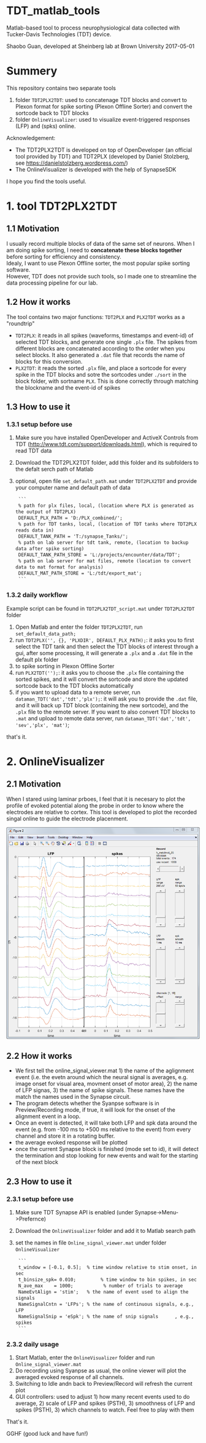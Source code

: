 # TDT_matlab_tools 


Matlab-based tool to process neurophysiological data collected with Tucker-Davis Technologies (TDT) device.

Shaobo Guan, developed at Sheinberg lab at Brown University
2017-05-01

# Summery

This repository contains two separate tools

1. folder `TDT2PLX2TDT`: used to concatenage TDT blocks and convert to Plexon format for spike sorting (Plexon Offline Sorter) and convert the sortcode back to TDT blocks
2. folder `OnlineVisualizer`: used to visualize event-triggered responses (LFP) and (spks) online.

Acknowledgement:
* The TDT2PLX2TDT is developed on top of OpenDeveloper (an official tool provided by TDT) and TDT2PLX (developed by Daniel Stolzberg, see https://danielstolzberg.wordpress.com/)
* The OnlineVisualizer is developed with the help of SynapseSDK

I hope you find the tools useful.

# 1. tool TDT2PLX2TDT

## 1.1 Motivation

I usually record multiple blocks of data of the same set of neurons.  When I am doing spike sorting, I need to **concatenate these blocks together** before sorting for efficiency and consistency.  
Idealy, I want to use Plexon Offline sorter, the most popular spike sorting software.  
However, TDT does not provide such tools, so I made one to streamline the data processing pipeline for our lab.

## 1.2 How it works

The tool contains two major functions: `TDT2PLX` and `PLX2TDT` works as a "roundtrip"

* `TDT2PLX`: it reads in all spikes (waveforms, timestamps and event-id) of selected TDT blocks, and generate one single `.plx` file.  The spikes from different blocks are concatenated according to the order when you select blocks.  It also generated a `.dat` file that records the name of blocks for this conversion.
* `PLX2TDT`: it reads the sorted `.plx` file, and place a sortcode for every spike in the TDT blocks and sotre the sortcodes under `./sort` in the block folder, with sortname `PLX`.  This is done correctly through matching the blockname and the event-id of spikes

## 1.3 How to use it

### 1.3.1 setup before use

1. Make sure you have installed OpenDeveloper and ActiveX Controls from TDT (http://www.tdt.com/support/downloads.html), which is required to read TDT data
2. Download the TDT2PLX2TDT folder, add this folder and its subfolders to the defalt serch path of Matlab
3. optional, open file `set_default_path.mat` under `TDT2PLX2TDT` and provide your computer name and default path of data

        ```
        % path for plx files, local, (location where PLX is generated as the output of TDT2PLX)
        DEFAULT_PLX_PATH = 'D:/PLX_combined/';  
        % path for TDT tanks, local, (location of TDT tanks where TDT2PLX reads data in)
        DEFAULT_TANK_PATH = 'T:/synapse_Tanks/'; 
        % path on lab server for tdt tank, remote, (location to backup data after spike sorting)
        DEFAULT_TANK_PATH_STORE = 'L:/projects/encounter/data/TDT';
        % path on lab server for mat files, remote (location to convert data to mat format for analysis)
        DEFAULT_MAT_PATH_STORE = 'L:/tdt/export_mat';
        ```

### 1.3.2 daily workflow

Example script can be found in `TDT2PLX2TDT_script.mat` under `TDT2PLX2TDT` folder

1. Open Matlab and enter the folder `TDT2PLX2TDT`, run `set_default_data_path;`
2. run `TDT2PLX('', {}, 'PLXDIR', DEFAULT_PLX_PATH);`: it asks you to first select the TDT tank and then select the TDT blocks of interest through a gui, after some processing, it will generate a `.plx` and a `.dat` file in the default plx folder
3. to spike sorting in Plexon Offline Sorter
3. run `PLX2TDT('');`: it asks you to choose the `.plx` file containing the sorted spikes, and it will convert the sortcode and store the updated sortcode back to the TDT blocks automatically
4. if you want to upload data to a remote server, run `dataman_TDT('dat','tdt','plx');`: it will ask you to provide the `.dat` file, and it will back up TDT block (containing the new sortcode), and the `.plx` file to the remote server.  If you want to also convert TDT blocks to `.mat` and upload to remote data server, run `dataman_TDT('dat','tdt', 'sev','plx', 'mat')`;

that's it.

# 2. OnlineVisualizer

## 2.1 Motivation

When I stared using laminar prboes, I feel that it is necesary to plot the profile of evoked potential along the probe in order to know where the electrodes are relative to cortex.  This tool is developed to plot the recorded singal online to guide the electrode placenment.

![Alt text](./OnlineVisualizer/example_figure_for_this_gui.PNG?raw=true "example profile of a laminar probe")


## 2.2 How it works

* We first tell the online_signal_viewer.mat 1) the name of the aglignment event (i.e. the evetn around which the neural signal is averages, e.g. image onset for visual area, movment onset of motor area), 2) the name of LFP signas, 3) the name of spike signals.  These names have the match the names used in the Synapse circuit.
* The program detects whether the Syanpse software is in Preview/Recording mode, if true, it will look for the onset of the alignment event in a loop.
* Once an event is detected, it will take both LFP and spk data around the event (e.g. from -100 ms to +500 ms relative to the event) from every channel and store it in a rotating buffer.
* the average evoked response will be plotted 
* once the current Synapse block is finished (mode set to id), it will detect the termination and stop looking for new events and wait for the starting of the next block

## 2.3 How to use it

### 2.3.1 setup before use

1. Make sure TDT Synapse API is enabled (under Synapse->Menu->Prefernce)
2. Download the `OnlineVisualizer` folder and add it to Matlab search path
3. set the names in file `Online_signal_viewer.mat` under folder `OnlineVisualizer`

        ```
        t_window = [-0.1, 0.5];  % time window relative to stim onset, in sec
        t_binsize_spk= 0.010;         % time window to bin spikes, in sec
        N_ave_max    = 1000;           % number of trials to average
        NameEvtAlign = 'stim';   % the name of event used to align the signals
        NameSignalCntn = 'LFPs'; % the name of continuous signals, e.g., LFP
        NameSignalSnip = 'eSpk'; % the name of snip signals      , e.g., spikes
        ```

### 2.3.2 daily usage

1. Start Matlab, enter the `OnlineVisualizer` folder and run `Online_signal_viewer.mat`
2. Do recording using Syanpse as usual, the online viewer will plot the averaged evoked response of all channels.
3. Switching to Idle andn back to Preview/Record will refresh the current plot
4. GUI controllers: used to adjust 1) how many recent events used to do average, 2) scale of LFP and spikes (PSTH), 3) smoothness of LFP and spikes (PSTH), 3) which channels to watch.  Feel free to play with them

That's it.


GGHF (good luck and have fun!)







